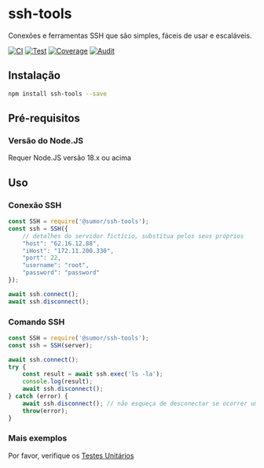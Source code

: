 # ssh-tools
Conexões e ferramentas SSH que são simples, fáceis de usar e escaláveis.

[![CI](https://github.com/sumor-cloud/ssh-tools/actions/workflows/ci.yml/badge.svg)](https://github.com/sumor-cloud/ssh-tools/actions/workflows/ci.yml)
[![Test](https://github.com/sumor-cloud/ssh-tools/actions/workflows/ut.yml/badge.svg)](https://github.com/sumor-cloud/ssh-tools/actions/workflows/ut.yml)
[![Coverage](https://github.com/sumor-cloud/ssh-tools/actions/workflows/coverage.yml/badge.svg)](https://github.com/sumor-cloud/ssh-tools/actions/workflows/coverage.yml)
[![Audit](https://github.com/sumor-cloud/ssh-tools/actions/workflows/audit.yml/badge.svg)](https://github.com/sumor-cloud/ssh-tools/actions/workflows/audit.yml)

## Instalação
```bash
npm install ssh-tools --save
```

## Pré-requisitos

### Versão do Node.JS
Requer Node.JS versão 18.x ou acima

## Uso

### Conexão SSH
```javascript
const SSH = require('@sumor/ssh-tools');
const ssh = SSH({
    // detalhes do servidor fictício, substitua pelos seus próprios
    "host": "62.16.12.88",
    "iHost": "172.11.200.330",
    "port": 22,
    "username": "root",
    "password": "password"
});

await ssh.connect();
await ssh.disconnect();
```

### Comando SSH
```javascript
const SSH = require('@sumor/ssh-tools');
const ssh = SSH(server);

await ssh.connect();
try {
    const result = await ssh.exec('ls -la');
    console.log(result);
    await ssh.disconnect();
} catch (error) {
    await ssh.disconnect(); // não esqueça de desconectar se ocorrer um erro
    throw(error);
}
```

### Mais exemplos
Por favor, verifique os [Testes Unitários](https://github.com/sumor-cloud/ssh-tools/tree/main/test)